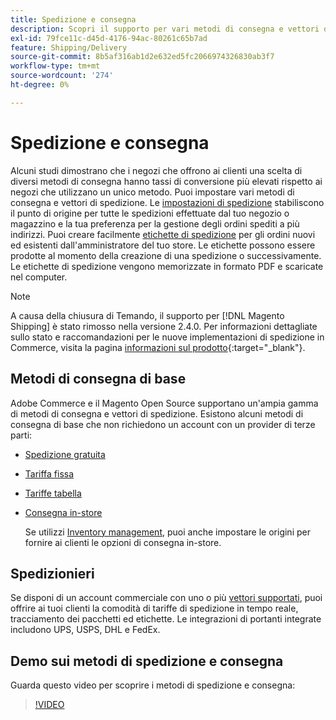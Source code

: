 ```yaml
---
title: Spedizione e consegna
description: Scopri il supporto per vari metodi di consegna e vettori di spedizione che puoi offrire ai tuoi clienti.
exl-id: 79fce11c-d45d-4176-94ac-80261c65b7ad
feature: Shipping/Delivery
source-git-commit: 8b5af316ab1d2e632ed5fc2066974326830ab3f7
workflow-type: tm+mt
source-wordcount: '274'
ht-degree: 0%

---
```


# Spedizione e consegna

Alcuni studi dimostrano che i negozi che offrono ai clienti una scelta di diversi metodi di consegna hanno tassi di conversione più elevati rispetto ai negozi che utilizzano un unico metodo. Puoi impostare vari metodi di consegna e vettori di spedizione. Le [impostazioni di spedizione](shipping-settings.md) stabiliscono il punto di origine per tutte le spedizioni effettuate dal tuo negozio o magazzino e la tua preferenza per la gestione degli ordini spediti a più indirizzi. Puoi creare facilmente [etichette di spedizione](shipping-labels.md) per gli ordini nuovi ed esistenti dall&#39;amministratore del tuo store. Le etichette possono essere prodotte al momento della creazione di una spedizione o successivamente. Le etichette di spedizione vengono memorizzate in formato PDF e scaricate nel computer.

>[!NOTE]
>
>A causa della chiusura di Temando, il supporto per [!DNL Magento Shipping] è stato rimosso nella versione 2.4.0. Per informazioni dettagliate sullo stato e raccomandazioni per le nuove implementazioni di spedizione in Commerce, visita la pagina [informazioni sul prodotto](https://business.adobe.com/products/magento/shipping.html){:target=&quot;_blank&quot;}.

## Metodi di consegna di base

Adobe Commerce e il Magento Open Source supportano un&#39;ampia gamma di metodi di consegna e vettori di spedizione. Esistono alcuni metodi di consegna di base che non richiedono un account con un provider di terze parti:

* [Spedizione gratuita](shipping-free.md)

* [Tariffa fissa](shipping-flat-rate.md)

* [Tariffe tabella](shipping-table-rate.md)

* [Consegna in-store](shipping-in-store-delivery.md)

  Se utilizzi [Inventory management](../inventory-management/introduction.md), puoi anche impostare le origini per fornire ai clienti le opzioni di consegna in-store.

## Spedizionieri

Se disponi di un account commerciale con uno o più [vettori supportati](carriers.md), puoi offrire ai tuoi clienti la comodità di tariffe di spedizione in tempo reale, tracciamento dei pacchetti ed etichette. Le integrazioni di portanti integrate includono UPS, USPS, DHL e FedEx.

## Demo sui metodi di spedizione e consegna

Guarda questo video per scoprire i metodi di spedizione e consegna:

>[!VIDEO](https://video.tv.adobe.com/v/343658/?quality=12)
